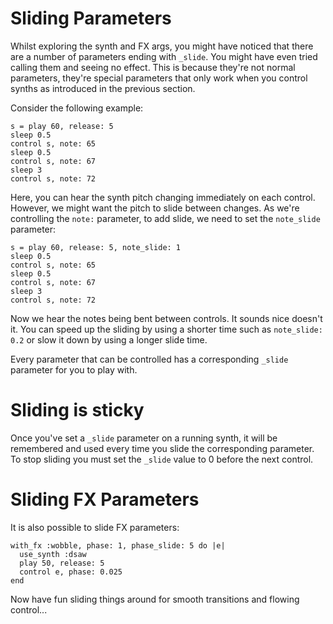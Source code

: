 # Sliding Parameters

Whilst exploring the synth and FX args, you might have noticed that
there are a number of parameters ending with `_slide`. You might have
even tried calling them and seeing no effect. This is because they're
not normal parameters, they're special parameters that only work when
you control synths as introduced in the previous section.

Consider the following example:


```
s = play 60, release: 5
sleep 0.5
control s, note: 65
sleep 0.5
control s, note: 67
sleep 3
control s, note: 72
```

Here, you can hear the synth pitch changing immediately on each
control. However, we might want the pitch to slide between changes. As
we're controlling the `note:` parameter, to add slide, we need to set
the `note_slide` parameter:

```
s = play 60, release: 5, note_slide: 1
sleep 0.5
control s, note: 65
sleep 0.5
control s, note: 67
sleep 3
control s, note: 72
```

Now we hear the notes being bent between controls. It sounds nice
doesn't it. You can speed up the sliding by using a shorter time such as
`note_slide: 0.2` or slow it down by using a longer slide time.

Every parameter that can be controlled has a corresponding `_slide`
parameter for you to play with.

# Sliding is sticky

Once you've set a `_slide` parameter on a running synth, it will be
remembered and used every time you slide the corresponding parameter. To
stop sliding you must set the `_slide` value to 0 before the next
control.

# Sliding FX Parameters

It is also possible to slide FX parameters:

```
with_fx :wobble, phase: 1, phase_slide: 5 do |e|
  use_synth :dsaw
  play 50, release: 5
  control e, phase: 0.025
end
```

Now have fun sliding things around for smooth transitions and flowing
control...
